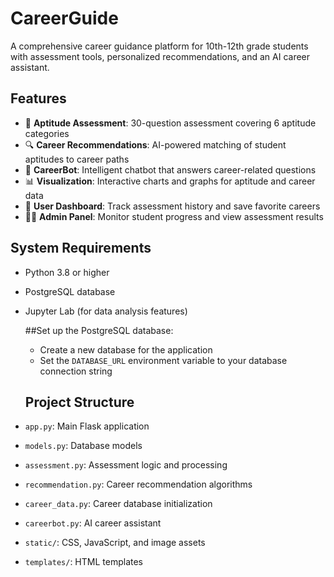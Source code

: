 # CareerGuide
A comprehensive career guidance platform for 10th-12th grade students with assessment tools, personalized recommendations, and an AI career assistant.

## Features

- 🧠 **Aptitude Assessment**: 30-question assessment covering 6 aptitude categories
- 🔍 **Career Recommendations**: AI-powered matching of student aptitudes to career paths
- 🤖 **CareerBot**: Intelligent chatbot that answers career-related questions
- 📊 **Visualization**: Interactive charts and graphs for aptitude and career data
- 📱 **User Dashboard**: Track assessment history and save favorite careers
- 👩‍🏫 **Admin Panel**: Monitor student progress and view assessment results

## System Requirements

- Python 3.8 or higher
- PostgreSQL database
- Jupyter Lab (for data analysis features)

  ##Set up the PostgreSQL database:
   - Create a new database for the application
   - Set the `DATABASE_URL` environment variable to your database connection string

  ## Project Structure

- `app.py`: Main Flask application
- `models.py`: Database models
- `assessment.py`: Assessment logic and processing
- `recommendation.py`: Career recommendation algorithms
- `career_data.py`: Career database initialization
- `careerbot.py`: AI career assistant
- `static/`: CSS, JavaScript, and image assets
- `templates/`: HTML templates
